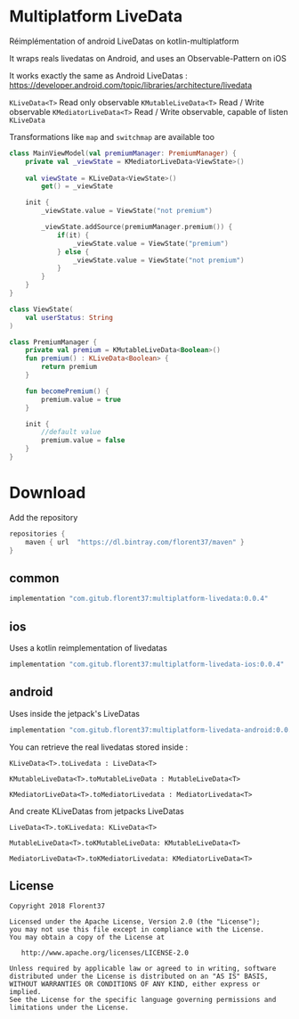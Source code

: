 # Multiplatform LiveData

Réimplémentation of android LiveDatas on kotlin-multiplatform

It wraps reals livedatas on Android, and uses an Observable-Pattern on iOS

It works exactly the same as Android LiveDatas : https://developer.android.com/topic/libraries/architecture/livedata

`KLiveData<T>` Read only observable
`KMutableLiveData<T>` Read / Write observable
`KMediatorLiveData<T>` Read / Write observable, capable of listen `KLiveData`

Transformations like `map` and `switchmap` are available too

```kotlin
class MainViewModel(val premiumManager: PremiumManager) {
    private val _viewState = KMediatorLiveData<ViewState>()
    
    val viewState = KLiveData<ViewState>()
        get() = _viewState

    init {
        _viewState.value = ViewState("not premium")

        _viewState.addSource(premiumManager.premium()) {
            if(it) {
                _viewState.value = ViewState("premium")
            } else {
                _viewState.value = ViewState("not premium")
            }
        }
    }
}
```

```kotlin
class ViewState(
    val userStatus: String
)
```

```kotlin
class PremiumManager {
    private val premium = KMutableLiveData<Boolean>()
    fun premium() : KLiveData<Boolean> {
        return premium
    }

    fun becomePremium() {
        premium.value = true
    }

    init {
        //default value
        premium.value = false
    }
}
```


# Download

Add the repository
```groovy
repositories {
    maven { url  "https://dl.bintray.com/florent37/maven" }
}
```

## common
```groovy
implementation "com.gitub.florent37:multiplatform-livedata:0.0.4"
```

## ios

Uses a kotlin reimplementation of livedatas

```groovy
implementation "com.gitub.florent37:multiplatform-livedata-ios:0.0.4"
```

## android

Uses inside the jetpack's LiveDatas

```groovy
implementation "com.gitub.florent37:multiplatform-livedata-android:0.0.4"
```

You can retrieve the real livedatas stored inside :
```
KLiveData<T>.toLivedata : LiveData<T>

KMutableLiveData<T>.toMutableLiveData : MutableLiveData<T>

KMediatorLiveData<T>.toMediatorLivedata : MediatorLivedata<T>
```

And create KLiveDatas from jetpacks LiveDatas

```
LiveData<T>.toKLivedata: KLiveData<T>

MutableLiveData<T>.toKMutableLiveData: KMutableLiveData<T>

MediatorLiveData<T>.toKMediatorLivedata: KMediatorLiveData<T>
```
 
## License
        
    Copyright 2018 Florent37
    
    Licensed under the Apache License, Version 2.0 (the "License");
    you may not use this file except in compliance with the License.
    You may obtain a copy of the License at
    
       http://www.apache.org/licenses/LICENSE-2.0
    
    Unless required by applicable law or agreed to in writing, software
    distributed under the License is distributed on an "AS IS" BASIS,
    WITHOUT WARRANTIES OR CONDITIONS OF ANY KIND, either express or implied.
    See the License for the specific language governing permissions and
    limitations under the License.